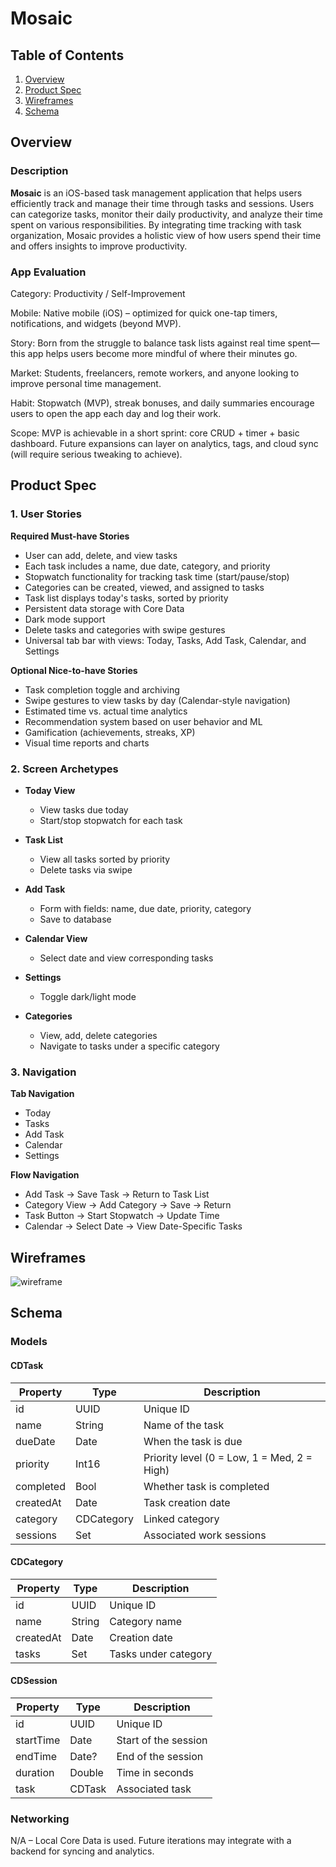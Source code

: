 # Mosaic

## Table of Contents

1. [Overview](#Overview)
2. [Product Spec](#Product-Spec)
3. [Wireframes](#Wireframes)
4. [Schema](#Schema)

## Overview

### Description

**Mosaic** is an iOS-based task management application that helps users efficiently track and manage their time through tasks and sessions. Users can categorize tasks, monitor their daily productivity, and analyze their time spent on various responsibilities. By integrating time tracking with task organization, Mosaic provides a holistic view of how users spend their time and offers insights to improve productivity.

### App Evaluation

Category: Productivity / Self-Improvement

Mobile: Native mobile (iOS) – optimized for quick one-tap timers, notifications, and widgets (beyond MVP).

Story: Born from the struggle to balance task lists against real time spent—this app helps users become more mindful of where their minutes go.

Market: Students, freelancers, remote workers, and anyone looking to improve personal time management.

Habit: Stopwatch (MVP), streak bonuses, and daily summaries encourage users to open the app each day and log their work.

Scope: MVP is achievable in a short sprint: core CRUD + timer + basic dashboard. Future expansions can layer on analytics, tags, and cloud sync (will require serious tweaking to achieve).

## Product Spec

### 1. User Stories

**Required Must-have Stories**
- User can add, delete, and view tasks
- Each task includes a name, due date, category, and priority
- Stopwatch functionality for tracking task time (start/pause/stop)
- Categories can be created, viewed, and assigned to tasks
- Task list displays today's tasks, sorted by priority
- Persistent data storage with Core Data
- Dark mode support
- Delete tasks and categories with swipe gestures
- Universal tab bar with views: Today, Tasks, Add Task, Calendar, and Settings

**Optional Nice-to-have Stories**
- Task completion toggle and archiving
- Swipe gestures to view tasks by day (Calendar-style navigation)
- Estimated time vs. actual time analytics
- Recommendation system based on user behavior and ML
- Gamification (achievements, streaks, XP)
- Visual time reports and charts

### 2. Screen Archetypes

- **Today View**
  * View tasks due today
  * Start/stop stopwatch for each task

- **Task List**
  * View all tasks sorted by priority
  * Delete tasks via swipe

- **Add Task**
  * Form with fields: name, due date, priority, category
  * Save to database

- **Calendar View**
  * Select date and view corresponding tasks

- **Settings**
  * Toggle dark/light mode

- **Categories**
  * View, add, delete categories
  * Navigate to tasks under a specific category

### 3. Navigation

**Tab Navigation**
- Today
- Tasks
- Add Task
- Calendar
- Settings

**Flow Navigation**
- Add Task → Save Task → Return to Task List
- Category View → Add Category → Save → Return
- Task Button → Start Stopwatch → Update Time
- Calendar → Select Date → View Date-Specific Tasks

## Wireframes

![wireframe](https://github.com/user-attachments/assets/e4b66cd4-b57f-4dcf-bc14-a9a3ac48049f)


## Schema 

### Models

#### CDTask
| Property      | Type      | Description                      |
|---------------|-----------|----------------------------------|
| id            | UUID      | Unique ID                        |
| name          | String    | Name of the task                 |
| dueDate       | Date      | When the task is due             |
| priority      | Int16     | Priority level (0 = Low, 1 = Med, 2 = High) |
| completed     | Bool      | Whether task is completed        |
| createdAt     | Date      | Task creation date               |
| category      | CDCategory| Linked category                  |
| sessions      | Set<CDSession> | Associated work sessions   |

#### CDCategory
| Property  | Type   | Description               |
|-----------|--------|---------------------------|
| id        | UUID   | Unique ID                 |
| name      | String | Category name             |
| createdAt | Date   | Creation date             |
| tasks     | Set<CDTask> | Tasks under category  |

#### CDSession
| Property  | Type   | Description               |
|-----------|--------|---------------------------|
| id        | UUID   | Unique ID                 |
| startTime | Date   | Start of the session      |
| endTime   | Date?  | End of the session        |
| duration  | Double | Time in seconds           |
| task      | CDTask | Associated task           |

### Networking

N/A – Local Core Data is used. Future iterations may integrate with a backend for syncing and analytics.
